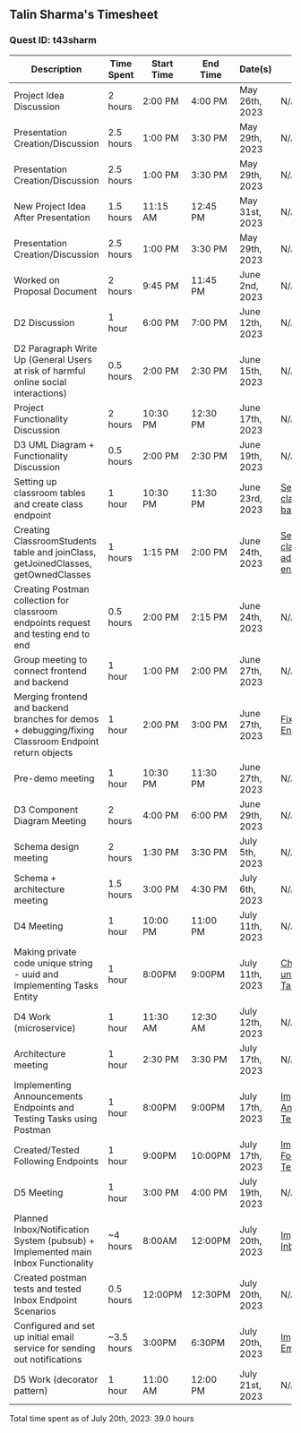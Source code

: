## Talin Sharma's Timesheet
### Quest ID: t43sharm

| Description                                                                                          | Time Spent | Start Time | End Time | Date(s)         | Commits                                                                                                                                |
|------------------------------------------------------------------------------------------------------|------------|------------|----------|-----------------|----------------------------------------------------------------------------------------------------------------------------------------| 
| Project Idea Discussion                                                                              | 2 hours    | 2:00 PM    | 4:00 PM  | May 26th, 2023  | N/A                                                                                                                                    |
| Presentation Creation/Discussion                                                                     | 2.5 hours  | 1:00 PM    | 3:30 PM  | May 29th, 2023  | N/A                                                                                                                                    |
| Presentation Creation/Discussion                                                                     | 2.5 hours  | 1:00 PM    | 3:30 PM  | May 29th, 2023  | N/A                                                                                                                                    |
| New Project Idea After Presentation                                                                  | 1.5 hours  | 11:15 AM   | 12:45 PM | May 31st, 2023  | N/A                                                                                                                                    |
| Presentation Creation/Discussion                                                                     | 2.5 hours  | 1:00 PM    | 3:30 PM  | May 29th, 2023  | N/A                                                                                                                                    |
| Worked on Proposal Document                                                                          | 2 hours    | 9:45 PM    | 11:45 PM | June 2nd, 2023  | N/A                                                                                                                                    |
| D2 Discussion                                                                                        | 1 hour     | 6:00 PM    | 7:00 PM  | June 12th, 2023 | N/A                                                                                                                                    |
| D2 Paragraph Write Up (General Users at risk of harmful online social interactions)                  | 0.5 hours  | 2:00 PM    | 2:30 PM  | June 15th, 2023 | N/A                                                                                                                                    |
| Project Functionality Discussion                                                                     | 2 hours    | 10:30 PM   | 12:30 PM | June 17th, 2023 | N/A                                                                                                                                    |
| D3 UML Diagram + Functionality Discussion                                                            | 0.5 hours  | 2:00 PM    | 2:30 PM  | June 19th, 2023 | N/A                                                                                                                                    |
| Setting up classroom tables and create class endpoint                                                | 1 hour     | 10:30 PM   | 11:30 PM | June 23rd, 2023 | [Setting up classroom backend](https://github.com/ad-world/clarity/commit/58595fb50cd8ab0d8191b0defba7fc29f1c29e7f)                    |
| Creating ClassroomStudents table and joinClass, getJoinedClasses, getOwnedClasses                    | 1 hours    | 1:15 PM    | 2:00 PM  | June 24th, 2023 | [Setting up classroom add,join,get endpoints](https://github.com/ad-world/clarity/commit/5f063530b9ba384996f4aabd972920c827de1f22)     |
| Creating Postman collection for classroom endpoints request and testing end to end                   | 0.5 hours  | 2:00 PM    | 2:15 PM  | June 24th, 2023 | N/A                                                                                                                                    |
| Group meeting to connect frontend and backend                                                        | 1 hour     | 1:00 PM    | 2:00 PM  | June 27th, 2023 | N/A                                                                                                                                    |
| Merging frontend and backend branches for demos + debugging/fixing Classroom Endpoint return objects | 1 hour     | 2:00 PM    | 3:00 PM  | June 27th, 2023 | [Fixing/Debugging Endpoints](https://github.com/ad-world/clarity/commit/3672a516ed804235c71c125bedb448a231a39367)                      |                                                                                                                                   |
| Pre-demo meeting                                                                                     | 1 hour     | 10:30 PM   | 11:30 PM | June 27th, 2023 | N/A                                                                                                                                    |
| D3 Component Diagram Meeting                                                                         | 2 hours    | 4:00 PM    | 6:00 PM  | June 29th, 2023 | N/A                                                                                                                                    |
| Schema design meeting                                                                                | 2 hours    | 1:30 PM    | 3:30 PM  | July 5th, 2023  | N/A                                                                                                                                    |
| Schema + architecture meeting                                                                        | 1.5 hours  | 3:00 PM    | 4:30 PM  | July 6th, 2023  | N/A                                                                                                                                    |
| D4 Meeting                                                                                           | 1 hour     | 10:00 PM   | 11:00 PM | July 11th, 2023 | N/A                                                                                                                                    |
| Making private code unique string - uuid and Implementing Tasks Entity                               | 1 hour     | 8:00PM     | 9:00PM   | July 11th, 2023 | [Changing uuid to unique string and Tasks Entity](https://github.com/ad-world/clarity/commit/c2a463b59dcdd33eff99f55d3b3bd92947241f51) |
| D4 Work (microservice)                                                                               | 1 hour     | 11:30 AM   | 12:30 AM | July 12th, 2023 | N/A                                                                                                                                    |
| Architecture meeting                                                                                 | 1 hour     | 2:30 PM    | 3:30 PM  | July 17th, 2023 | N/A                                                                                                                                    |
| Implementing Announcements Endpoints and Testing Tasks using Postman                                 | 1 hour     | 8:00PM     | 9:00PM   | July 17th, 2023 | [Implementing Announcements / Testing Tasks](https://github.com/ad-world/clarity/commit/9648dfe3da5df2fec97fb6e7381892cc59223dec)      |
| Created/Tested Following Endpoints                                                                   | 1 hour     | 9:00PM     | 10:00PM  | July 17th, 2023 | [Implementing Following / Testing](https://github.com/ad-world/clarity/commit/dabeeae7261e8e11df05af0bbf80d0aff1faef35)                |
| D5 Meeting                                                                                           | 1 hour     | 3:00 PM    | 4:00 PM  | July 19th, 2023 | N/A                                                                                                                                    |
| Planned Inbox/Notification System (pubsub) + Implemented main Inbox Functionality                    | ~4 hours   | 8:00AM     | 12:00PM  | July 20th, 2023 | [Implementing Inbox](https://github.com/ad-world/clarity/commit/f97ccac16802acd2d114e1634eb42e75135ec579)                              |
| Created postman tests and tested Inbox Endpoint Scenarios                                            | 0.5 hours  | 12:00PM    | 12:30PM  | July 20th, 2023 | N/A                                                                                                                                    |
| Configured and set up initial email service for sending out notifications                            | ~3.5 hours | 3:00PM     | 6:30PM   | July 20th, 2023 | [Implementing Email Service](https://github.com/ad-world/clarity/commit/8435ac717730f61eb17c15c9d8786b85b5855e17)                      |
| D5 Work (decorator pattern)                                                                          | 1 hour     | 11:00 AM   | 12:00 PM | July 21st, 2023 | N/A                                                                                                                                    |


Total time spent as of July 20th, 2023: 39.0 hours
